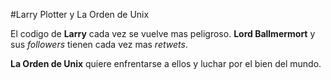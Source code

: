 
#Larry Plotter y La Orden de Unix

El codigo de **Larry** cada vez se vuelve mas peligroso.
**Lord Ballmermort** y sus *followers* tienen cada vez mas *retwets*.

**La Orden de Unix** quiere enfrentarse a ellos y luchar por el bien del mundo.